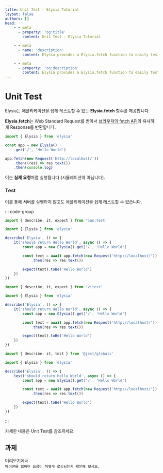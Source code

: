 ```yaml
---
title: Unit Test - Elysia Tutorial
layout: false
authors: []
head:
    - - meta
      - property: 'og:title'
        content: Unit Test - Elysia Tutorial

    - - meta
      - name: 'description'
        content: Elysia provides a Elysia.fetch function to easily test your application.

    - - meta
      - property: 'og:description'
        content: Elysia provides a Elysia.fetch function to easily test your application.
---
```


<script setup lang="ts">
import { Elysia } from 'elysia'

import { Code } from 'lucide-vue-next'

import Editor from '../../../components/xiao/playground/playground.vue'
import DocLink from '../../../components/xiao/doc-link/doc-link.vue'
import Playground from '../../../components/nearl/playground.vue'

import { code, testcases } from './data'
</script>

<Editor :code="code" :testcases="testcases">

# Unit Test

Elysia는 애플리케이션을 쉽게 테스트할 수 있는 **Elysia.fetch** 함수를 제공합니다.

**Elysia.fetch**는 Web Standard Request를 받아서 <a href="https://developer.mozilla.org/en-US/docs/Web/API/Fetch_API" target="_blank">브라우저의 fetch API</a>와 유사하게 Response를 반환합니다.

```typescript
import { Elysia } from 'elysia'

const app = new Elysia()
	.get('/', 'Hello World')

app.fetch(new Request('http://localhost/'))
	.then((res) => res.text())
	.then(console.log)
```

이는 **실제 요청**처럼 실행됩니다 (시뮬레이션이 아닙니다).

### Test
이를 통해 서버를 실행하지 않고도 애플리케이션을 쉽게 테스트할 수 있습니다.

::: code-group

```typescript [Bun Test]
import { describe, it, expect } from 'bun:test'

import { Elysia } from 'elysia'

describe('Elysia', () => {
	it('should return Hello World', async () => {
		const app = new Elysia().get('/', 'Hello World')

		const text = await app.fetch(new Request('http://localhost/'))
			.then(res => res.text())

		expect(text).toBe('Hello World')
	})
})
```

```typescript [Vitest]
import { describe, it, expect } from 'vitest'

import { Elysia } from 'elysia'

describe('Elysia', () => {
	it('should return Hello World', async () => {
		const app = new Elysia().get('/', 'Hello World')

		const text = await app.fetch(new Request('http://localhost/'))
			.then(res => res.text())

		expect(text).toBe('Hello World')
	})
})
```

```typescript [Jest]
import { describe, it, test } from '@jest/globals'

import { Elysia } from 'elysia'

describe('Elysia', () => {
	test('should return Hello World', async () => {
		const app = new Elysia().get('/', 'Hello World')

		const text = await app.fetch(new Request('http://localhost/'))
			.then(res => res.text())

		expect(text).toBe('Hello World')
	})
})
```

:::

자세한 내용은 <DocLink href="/patterns/unit-test.html">Unit Test</DocLink>를 참조하세요.

## 과제

미리보기에서 <Code size="18" class="inline -translate-y-0.5" /> 아이콘을 탭하여 요청이 어떻게 로깅되는지 확인해 보세요.

</Editor>
